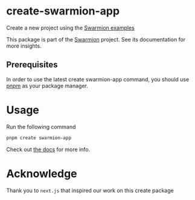 # create-swarmion-app

Create a new project using the [Swarmion examples](https://github.com/swarmion/swarmion/tree/main/examples)

This package is part of the [Swarmion](https://www.swarmion.dev) project. See its documentation for more insights.

## Prerequisites

In order to use the latest create swarmion-app command, you should use [pnpm](https://pnpm.io/installation#using-corepack) as your package manager.

# Usage

Run the following command

```bash
pnpm create swarmion-app
```

Check out [the docs](https://www.swarmion.dev/docs/getting-started/installation#generate-your-project-from-swarmion-template) for more info.

# Acknowledge

Thank you to `next.js` that inspired our work on this create package
